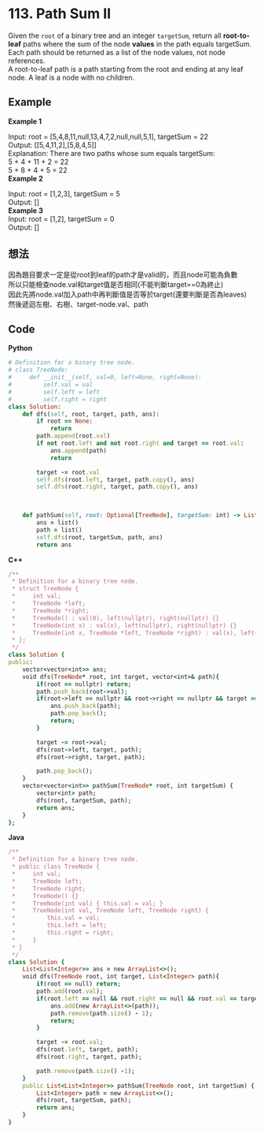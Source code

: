 # 113. Path Sum II
Given the `root` of a binary tree and an integer `targetSum`, return all **root-to-leaf** paths where the sum of the node **values** in the path equals targetSum. Each path should be returned as a list of the node values, not node references.  
A root-to-leaf path is a path starting from the root and ending at any leaf node. A leaf is a node with no children.  

## Example
**Example 1**  

Input: root = [5,4,8,11,null,13,4,7,2,null,null,5,1], targetSum = 22  
Output: [[5,4,11,2],[5,8,4,5]]  
Explanation: There are two paths whose sum equals targetSum:  
5 + 4 + 11 + 2 = 22  
5 + 8 + 4 + 5 = 22  
**Example 2**  

Input: root = [1,2,3], targetSum = 5  
Output: []  
**Example 3**  
Input: root = [1,2], targetSum = 0  
Output: []  

## 想法
因為題目要求一定是從root到leaf的path才是valid的，而且node可能為負數  
所以只能檢查node.val和target值是否相同(不能判斷target==0為終止)  
因此先將node.val加入path中再判斷值是否等於target(還要判斷是否為leaves)  
然後遞迴左樹、右樹、target-node.val、path  

## Code
**Python**  
```ruby
# Definition for a binary tree node.
# class TreeNode:
#     def __init__(self, val=0, left=None, right=None):
#         self.val = val
#         self.left = left
#         self.right = right
class Solution:
    def dfs(self, root, target, path, ans):
        if root == None:
            return
        path.append(root.val)
        if not root.left and not root.right and target == root.val:
            ans.append(path)
            return

        target -= root.val
        self.dfs(root.left, target, path.copy(), ans)
        self.dfs(root.right, target, path.copy(), ans)

        

    def pathSum(self, root: Optional[TreeNode], targetSum: int) -> List[List[int]]:
        ans = list()
        path = list()
        self.dfs(root, targetSum, path, ans)
        return ans
```
**C++**  
```ruby
/**
 * Definition for a binary tree node.
 * struct TreeNode {
 *     int val;
 *     TreeNode *left;
 *     TreeNode *right;
 *     TreeNode() : val(0), left(nullptr), right(nullptr) {}
 *     TreeNode(int x) : val(x), left(nullptr), right(nullptr) {}
 *     TreeNode(int x, TreeNode *left, TreeNode *right) : val(x), left(left), right(right) {}
 * };
 */
class Solution {
public:
    vector<vector<int>> ans;
    void dfs(TreeNode* root, int target, vector<int>& path){
        if(root == nullptr) return;
        path.push_back(root->val);
        if(root->left == nullptr && root->right == nullptr && target == root->val){
            ans.push_back(path);
            path.pop_back();
            return;
        }

        target -= root->val;
        dfs(root->left, target, path);
        dfs(root->right, target, path);

        path.pop_back();
    }
    vector<vector<int>> pathSum(TreeNode* root, int targetSum) {
        vector<int> path;
        dfs(root, targetSum, path);
        return ans; 
    }
};
```
**Java**
```ruby
/**
 * Definition for a binary tree node.
 * public class TreeNode {
 *     int val;
 *     TreeNode left;
 *     TreeNode right;
 *     TreeNode() {}
 *     TreeNode(int val) { this.val = val; }
 *     TreeNode(int val, TreeNode left, TreeNode right) {
 *         this.val = val;
 *         this.left = left;
 *         this.right = right;
 *     }
 * }
 */
class Solution {
    List<List<Integer>> ans = new ArrayList<>();
    void dfs(TreeNode root, int target, List<Integer> path){
        if(root == null) return;
        path.add(root.val);
        if(root.left == null && root.right == null && root.val == target){
            ans.add(new ArrayList<>(path));
            path.remove(path.size() - 1);
            return;
        }

        target -= root.val;
        dfs(root.left, target, path);
        dfs(root.right, target, path);

        path.remove(path.size() -1);
    }
    public List<List<Integer>> pathSum(TreeNode root, int targetSum) {
        List<Integer> path = new ArrayList<>();
        dfs(root, targetSum, path);
        return ans;
    }
}
```
